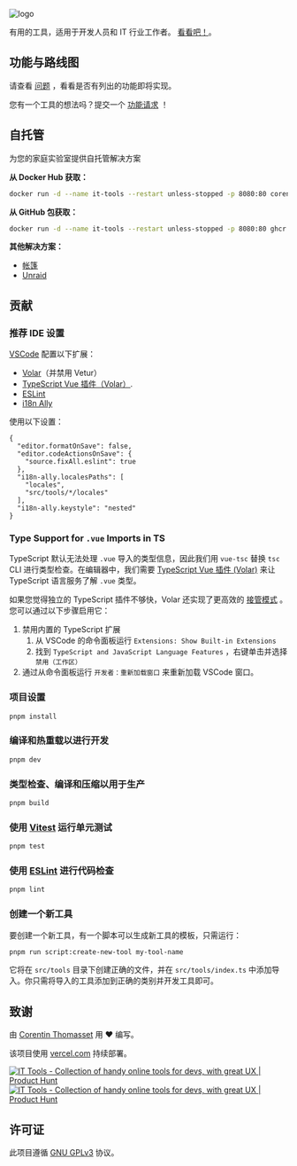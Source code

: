 ![logo](https://github.com/CorentinTh/it-tools/raw/main/.github/logo.png)

有用的工具，适用于开发人员和 IT 行业工作者。 [看看吧！](https://it-tools.tech)。

## 功能与路线图

请查看 [问题](https://github.com/CorentinTh/it-tools/issues) ，看看是否有列出的功能即将实现。

您有一个工具的想法吗？提交一个 [功能请求](https://github.com/CorentinTh/it-tools/issues/new/choose) ！

## 自托管

为您的家庭实验室提供自托管解决方案

**从 Docker Hub 获取：**

```sh
docker run -d --name it-tools --restart unless-stopped -p 8080:80 corentinth/it-tools:latest
```

**从 GitHub 包获取：**

```sh
docker run -d --name it-tools --restart unless-stopped -p 8080:80 ghcr.io/corentinth/it-tools:latest
```

**其他解决方案：**

*   [帐篷](https://www.runtipi.io/docs/apps-available)
*   [Unraid](https://unraid.net/community/apps?q=it-tools)

## 贡献

### 推荐 IDE 设置

[VSCode](https://code.visualstudio.com/) 配置以下扩展：

*   [Volar](https://marketplace.visualstudio.com/items?itemName=Vue.volar)（并禁用 Vetur）
*   [TypeScript Vue 插件（Volar）](https://marketplace.visualstudio.com/items?itemName=Vue.vscode-typescript-vue-plugin).
*   [ESLint](https://marketplace.visualstudio.com/items?itemName=dbaeumer.vscode-eslint)
*   [i18n Ally](https://marketplace.visualstudio.com/items?itemName=lokalise.i18n-ally)

使用以下设置：

```json5
{
  "editor.formatOnSave": false,
  "editor.codeActionsOnSave": {
    "source.fixAll.eslint": true
  },
  "i18n-ally.localesPaths": [
    "locales",
    "src/tools/*/locales"
  ],
  "i18n-ally.keystyle": "nested"
}
```

### Type Support for `.vue` Imports in TS

TypeScript 默认无法处理 `.vue` 导入的类型信息，因此我们用 `vue-tsc` 替换 `tsc` CLI 进行类型检查。在编辑器中，我们需要 [TypeScript Vue 插件 (Volar)](https://marketplace.visualstudio.com/items?itemName=Vue.vscode-typescript-vue-plugin) 来让 TypeScript 语言服务了解 `.vue` 类型。

如果您觉得独立的 TypeScript 插件不够快，Volar 还实现了更高效的 [接管模式](https://github.com/johnsoncodehk/volar/discussions/471#discussioncomment-1361669) 。您可以通过以下步骤启用它：

1.  禁用内置的 TypeScript 扩展
    1.  从 VSCode 的命令面板运行 `Extensions: Show Built-in Extensions`
    2.  找到 `TypeScript and JavaScript Language Features` ，右键单击并选择 `禁用（工作区）`
2.  通过从命令面板运行 `开发者：重新加载窗口` 来重新加载 VSCode 窗口。

### 项目设置

```sh
pnpm install
```

### 编译和热重载以进行开发

```sh
pnpm dev
```

### 类型检查、编译和压缩以用于生产

```sh
pnpm build
```

### 使用 [Vitest](https://vitest.dev/) 运行单元测试

```sh
pnpm test
```

### 使用 [ESLint](https://eslint.org/) 进行代码检查

```sh
pnpm lint
```

### 创建一个新工具

要创建一个新工具，有一个脚本可以生成新工具的模板，只需运行：

```sh
pnpm run script:create-new-tool my-tool-name
```

它将在 `src/tools` 目录下创建正确的文件，并在 `src/tools/index.ts` 中添加导入。你只需将导入的工具添加到正确的类别并开发工具即可。

## 致谢

由 [Corentin Thomasset](https://corentin-thomasset.fr/) 用 ❤️ 编写。

该项目使用 [vercel.com](https://vercel.com) 持续部署。

[![IT Tools - Collection of handy online tools for devs, with great UX | Product Hunt](https://api.producthunt.com/widgets/embed-image/v1/featured.svg?post_id=345793&theme=light)](https://www.producthunt.com/posts/it-tools?utm_source=badge-featured&utm_medium=badge&utm_souce=badge-it-tools) [![IT Tools - Collection of handy online tools for devs, with great UX | Product Hunt](https://api.producthunt.com/widgets/embed-image/v1/top-post-badge.svg?post_id=345793&theme=light&period=daily)](https://www.producthunt.com/posts/it-tools?utm_source=badge-top-post-badge&utm_medium=badge&utm_souce=badge-it-tools)

## 许可证

此项目遵循 [GNU GPLv3](https://github.com/CorentinTh/it-tools/blob/main/LICENSE) 协议。